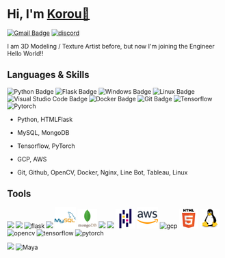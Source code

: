 <h1 align="left">Hi, I'm <a  href="https://google.com">Korou🦄 </a> </h1>

[![Gmail Badge](https://img.shields.io/badge/winbin014@gmail.com-30302f?style=flat&logo=Gmail&logoColor=red)](mailto:winbin014@gmail.com)
[![discord](https://img.shields.io/badge/contact-kourou7776-blue?logo=discord&logoColor=white)](https://discordapp.com/users/183202972203876352)

I am 3D Modeling / Texture Artist before, but now I'm joining the Engineer Hello World!!

<!-- [![Python](https://img.shields.io/badge/-Python-3776AB?style=flat-square&logo=python&logoColor=ffffff)](https://www.python.org/)
![Docker](https://img.shields.io/badge/Docker-2496ED?style=flat-square&logo=docker&logoColor=ffffff)
[![Linux](https://img.shields.io/badge/-Linux-333333?style=flat-square&logo=linux&logoColor=white)](https://www.linuxfoundation.org/)
[![Git](https://img.shields.io/badge/-Git-f05032?style=flat-square&logo=git&logoColor=white)](https://git-scm.com/)
[![Tensorflow](https://img.shields.io/badge/-Tensorflow-f05032?style=flat-square&logo=Tensorflow&logoColor=white)](https://Tensorflow-scm.com/)
[![Pytorch](https://img.shields.io/badge/-Pytorch-f05032?style=flat-square&logo=Pytorch&logoColor=white)](https://Pytorch-scm.com/) -->


##  Languages & Skills


![Python Badge](https://img.shields.io/badge/Python-3776AB?logo=Python&logoColor=fff&style=flat)
![Flask Badge](https://img.shields.io/badge/Flask-ADADAD?logo=Flask&logoColor=fff&style=flat)
![Windows Badge](https://img.shields.io/badge/Windows-0078D6?logo=windows&logoColor=fff&style=flat)
![Linux Badge](https://img.shields.io/badge/Linux-FCC624?logo=linux&logoColor=000&style=flat)
![Visual Studio Code Badge](https://img.shields.io/badge/Visual%20Studio%20Code-007ACC?logo=visualstudiocode&logoColor=fff&style=flat)
![Docker Badge](https://img.shields.io/badge/Docker-2496ED?logo=Docker&logoColor=fff&style=flat)
![Git Badge](https://img.shields.io/badge/Git-f05032?logo=Git&logoColor=fff&style=flat)
![Tensorflow](https://img.shields.io/badge/Tensorflow-ffd306?logo=Tensorflow&logoColor=fff&style=flat)
![Pytorch](https://img.shields.io/badge/Pytorch-f05032?logo=Pytorch&logoColor=fff&style=flat)

- Python, HTMLFlask

- MySQL, MongoDB

- Tensorflow, PyTorch

- GCP, AWS

- Git, Github, OpenCV, Docker, Nginx, Line Bot, Tableau, Linux




<!-- <img src="https://techstack-generator.vercel.app/mysql-icon.svg" alt="icon" width="65" style="width: 65px; height: 65px; margin-right: 50px; margin-bottom: 0px;" />
<img src="https://techstack-generator.vercel.app/docker-icon.svg" alt="icon" width="65" style="width: 65px; height: 65px; margin-right: 50px; margin-bottom: 0px;" /> 
<img src="https://techstack-generator.vercel.app/aws-icon.svg" alt="icon" width="65" style="width: 65px; height: 65px; margin-right: 50px; margin-bottom: 0px;" />
<img src="https://techstack-generator.vercel.app/nginx-icon.svg" alt="icon" width="65" style="width: 65px; height: 65px; margin-right: 50px; margin-bottom: 0px;" /><br>
 -->



## Tools

<p align="left"> 
<!--   <img src="https://img.icons8.com/color/48/4a90e2/python--v1.png"/> -->
  <img src="https://img.icons8.com/color/48/4a90e2/visual-studio-code-2019.png"/>
  <img src="https://img.icons8.com/color/48/4a90e2/pycharm"/>
  <img src="https://www.vectorlogo.zone/logos/pocoo_flask/pocoo_flask-icon.svg" alt="flask" width="45" height="45"/>
  <img src="https://img.icons8.com/fluency/48/4a90e2/docker.png"/>
  <img src="https://raw.githubusercontent.com/devicons/devicon/master/icons/mysql/mysql-original-wordmark.svg" alt="mysql" width="50" height="50"/>
  <img src="https://raw.githubusercontent.com/devicons/devicon/master/icons/mongodb/mongodb-original-wordmark.svg" alt="mongodb" width="45" height="45"/>
  <img src="https://img.icons8.com/color/48/4a90e2/git.png"/>
  <img src="https://img.icons8.com/fluent/48/4a90e2/github.png"/>
  <img src="https://raw.githubusercontent.com/devicons/devicon/2ae2a900d2f041da66e950e4d48052658d850630/icons/pandas/pandas-original.svg" alt="pandas" width="45" height="45"/>
  <img src="https://raw.githubusercontent.com/devicons/devicon/master/icons/amazonwebservices/amazonwebservices-original-wordmark.svg" alt="aws" width="50" height="50"/>
  <img src="https://www.vectorlogo.zone/logos/google_cloud/google_cloud-icon.svg" alt="gcp" width="45" height="45"/>
  <img src="https://raw.githubusercontent.com/devicons/devicon/master/icons/html5/html5-original-wordmark.svg" alt="html5" width="45" height="45"/>
  <img src="https://raw.githubusercontent.com/devicons/devicon/master/icons/linux/linux-original.svg" alt="linux" width="45" height="45"/>
  <img src="https://www.vectorlogo.zone/logos/opencv/opencv-icon.svg" alt="opencv" width="45" height="45"/>
  <img src="https://www.vectorlogo.zone/logos/tensorflow/tensorflow-icon.svg" alt="tensorflow" width="45" height="45"/>
  <img src="https://www.vectorlogo.zone/logos/pytorch/pytorch-icon.svg" alt="pytorch" width="45" height="45"/>
  
  
  <img src="https://skillicons.dev/icons?i=ps,ai,pr,ae,unity,discord" />     <img src="https://raw.githubusercontent.com/PapirusDevelopmentTeam/papirus-icon-theme/master/Papirus/64x64/apps/maya.svg" alt="Maya" width="45" height="45">
